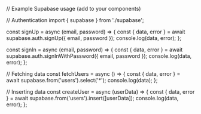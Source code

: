 // Example Supabase usage (add to your components)

// Authentication
import { supabase } from './supabase';

const signUp = async (email, password) => {
  const { data, error } = await supabase.auth.signUp({ email, password });
  console.log(data, error);
};

const signIn = async (email, password) => {
  const { data, error } = await supabase.auth.signInWithPassword({ email, password });
  console.log(data, error);
};

// Fetching data
const fetchUsers = async () => {
  const { data, error } = await supabase.from('users').select('*');
  console.log(data);
};

// Inserting data
const createUser = async (userData) => {
  const { data, error } = await supabase.from('users').insert([userData]);
  console.log(data, error);
};
